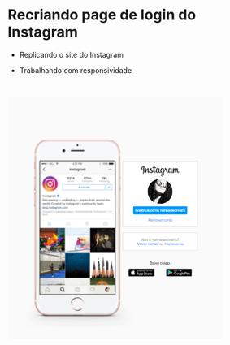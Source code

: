 # Recriando page de login do Instagram 

* Replicando o site do Instagram

* Trabalhando com responsividade

  ​

![instagram](page-login.PNG)

